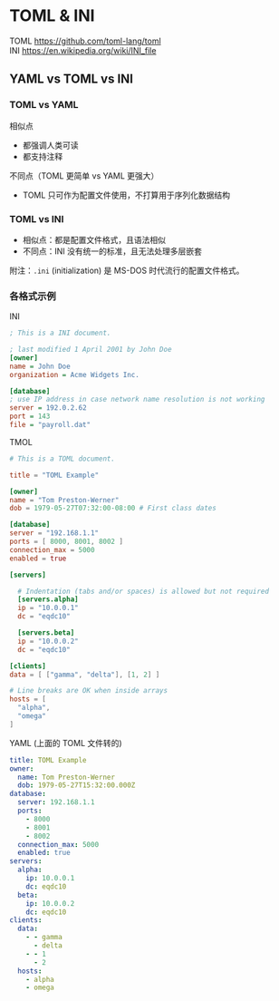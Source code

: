 # TOML & INI

TOML https://github.com/toml-lang/toml  
INI https://en.wikipedia.org/wiki/INI_file  


## YAML vs TOML vs INI

### TOML vs YAML

相似点
* 都强调人类可读
* 都支持注释

不同点（TOML 更简单 vs YAML 更强大）
* TOML 只可作为配置文件使用，不打算用于序列化数据结构

### TOML vs INI

* 相似点：都是配置文件格式，且语法相似
* 不同点：INI 没有统一的标准，且无法处理多层嵌套

附注：`.ini` (initialization) 是 MS-DOS 时代流行的配置文件格式。

### 各格式示例

INI

```ini
; This is a INI document.

; last modified 1 April 2001 by John Doe
[owner]
name = John Doe
organization = Acme Widgets Inc.

[database]
; use IP address in case network name resolution is not working
server = 192.0.2.62     
port = 143
file = "payroll.dat"
```

TMOL

```toml
# This is a TOML document.

title = "TOML Example"

[owner]
name = "Tom Preston-Werner"
dob = 1979-05-27T07:32:00-08:00 # First class dates

[database]
server = "192.168.1.1"
ports = [ 8000, 8001, 8002 ]
connection_max = 5000
enabled = true

[servers]

  # Indentation (tabs and/or spaces) is allowed but not required
  [servers.alpha]
  ip = "10.0.0.1"
  dc = "eqdc10"

  [servers.beta]
  ip = "10.0.0.2"
  dc = "eqdc10"

[clients]
data = [ ["gamma", "delta"], [1, 2] ]

# Line breaks are OK when inside arrays
hosts = [
  "alpha",
  "omega"
]
```

YAML (上面的 TOML 文件转的)

```yaml
title: TOML Example
owner:
  name: Tom Preston-Werner
  dob: 1979-05-27T15:32:00.000Z
database:
  server: 192.168.1.1
  ports:
    - 8000
    - 8001
    - 8002
  connection_max: 5000
  enabled: true
servers:
  alpha:
    ip: 10.0.0.1
    dc: eqdc10
  beta:
    ip: 10.0.0.2
    dc: eqdc10
clients:
  data:
    - - gamma
      - delta
    - - 1
      - 2
  hosts:
    - alpha
    - omega
```


